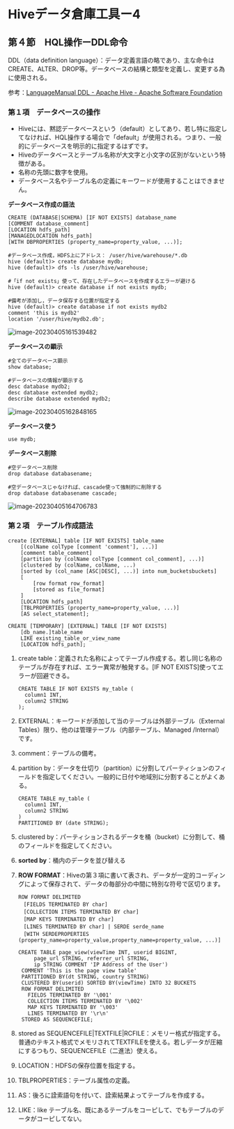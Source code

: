 # Hiveデータ倉庫工具ー4

## 第４節　HQL操作ーDDL命令

DDL（data definition language）：データ定義言語の略であり、主な命令はCREATE、ALTER、DROP等。データベースの結構と類型を定義し、変更する為に使用される。

参考：[LanguageManual DDL - Apache Hive - Apache Software Foundation](https://cwiki.apache.org/confluence/display/Hive/LanguageManual+DDL)

### 第１項　データベースの操作

- Hiveには、黙認データベースという（default）としてあり、若し特に指定してなければ、HQL操作する場合で「default」が使用される。つまり、一般的にデータベースを明示的に指定するはずです。
- Hiveのデータベースとテーブル名称が大文字と小文字の区別がないという特徴がある。
- 名称の先頭に数字を使用。
- データベース名やテーブル名の定義にキーワードが使用することはできません。

**データベース作成の語法**

```
CREATE (DATABASE|SCHEMA) [IF NOT EXISTS] database_name
[COMMENT database_comment]
[LOCATION hdfs_path]
[MANAGEDLOCATION hdfs_path]
[WITH DBPROPERTIES (property_name=property_value, ...)];
```

```
#データベース作成，HDFS上にアドレス： /user/hive/warehouse/*.db
hive (default)> create database mydb;
hive (default)> dfs -ls /user/hive/warehouse;

#「if not exists」使って、存在したデータベースを作成するエラーが避ける
hive (default)> create database if not exists mydb;

#備考が添加し，データ保存する位置が指定する
hive (default)> create database if not exists mydb2
comment 'this is mydb2'
location '/user/hive/mydb2.db';
```

![image-20230405161539482](C:\Users\Izaya\AppData\Roaming\Typora\typora-user-images\image-20230405161539482.png)

**データベースの顕示**

```
#全てのデータベース顕示
show database;

#データベースの情報が顕示する
desc database mydb2;
desc database extended mydb2;
describe database extended mydb2;
```

![image-20230405162848165](C:\Users\Izaya\AppData\Roaming\Typora\typora-user-images\image-20230405162848165.png)

**データベース使う**

```
use mydb;
```

**データベース削除**

```
#空データベース削除
drop database databasename;

#空データベースじゃなければ、cascade使って強制的に削除する
drop database databasename cascade;
```

![image-20230405164706783](C:\Users\Izaya\AppData\Roaming\Typora\typora-user-images\image-20230405164706783.png)

### 第２項　テーブル作成語法

```
create [EXTERNAL] table [IF NOT EXISTS] table_name
    [(colName colType [comment 'comment'], ...)]
    [comment table_comment]
    [partition by (colName colType [comment col_comment], ...)]
    [clustered by (colName, colName, ...)
    [sorted by (col_name [ASC|DESC], ...)] into num_bucketsbuckets]
    [
        [row format row_format]
        [stored as file_format]
    ]
    [LOCATION hdfs_path]
    [TBLPROPERTIES (property_name=property_value, ...)]
    [AS select_statement];

CREATE [TEMPORARY] [EXTERNAL] TABLE [IF NOT EXISTS]
    [db_name.]table_name
    LIKE existing_table_or_view_name
    [LOCATION hdfs_path];
```

1. create table：定義された名称によってテーブル作成する。若し同じ名称のテーブルが存在すれば、エラー異常が触発する。[IF NOT EXISTS]使ってエラーが回避できる。

   ```
   CREATE TABLE IF NOT EXISTS my_table (
     column1 INT,
     column2 STRING
   );
   ```

2. EXTERNAL：キーワードが添加して当のテーブルは外部テーブル（External Tables）限り、他のは管理テーブル（内部テーブル、Managed /Internal）です。

3. comment：テーブルの備考。

4. partition by：データを仕切り（partition）に分割してパーティションのフィールドを指定してください。一般的に日付や地域別に分割することがよくある。

   ```
   CREATE TABLE my_table (
     column1 INT,
     column2 STRING
   )
   PARTITIONED BY (date STRING);
   ```

5. clustered by：パーティションされるデータを桶（bucket）に分割して、桶のフィールドを指定してください。

6. **sorted by**：桶内のデータを並び替える

7. **ROW FORMAT**：Hiveの第３項に書いて表され、データが一定的コーディングによって保存されて、データの毎部分の中間に特別な符号で区切ります。

   ```
   ROW FORMAT DELIMITED
   　[FIELDS TERMINATED BY char]
   　[COLLECTION ITEMS TERMINATED BY char]
   　[MAP KEYS TERMINATED BY char]
   　[LINES TERMINATED BY char] | SERDE serde_name
   　[WITH SERDEPROPERTIES　(property_name=property_value,property_name=property_value, ...)]
   ```

   ```
   CREATE TABLE page_view(viewTime INT, userid BIGINT,
        page_url STRING, referrer_url STRING,
        ip STRING COMMENT 'IP Address of the User')
    COMMENT 'This is the page view table'
    PARTITIONED BY(dt STRING, country STRING)
    CLUSTERED BY(userid) SORTED BY(viewTime) INTO 32 BUCKETS
    ROW FORMAT DELIMITED
      FIELDS TERMINATED BY '\001'
      COLLECTION ITEMS TERMINATED BY '\002'
      MAP KEYS TERMINATED BY '\003'
      LINES TERMINATED BY '\r\n'
    STORED AS SEQUENCEFILE;
   ```

   

8. stored as SEQUENCEFILE|TEXTFILE|RCFILE：メモリー格式が指定する。普通のテキスト格式でメモリされてTEXTFILEを使える。若しデータが圧縮にするつもり、SEQUENCEFILE（二進法）使える。

9. LOCATION：HDFSの保存位置を指定する。

10. TBLPROPERTIES：テーブル属性の定義。

11. AS：後ろに詮索語句を付いて、詮索結果よってテーブルを作成する。

12. LIKE：like テーブル名、既にあるテーブルをコーピして、でもテーブルのデータがコーピしてない。

